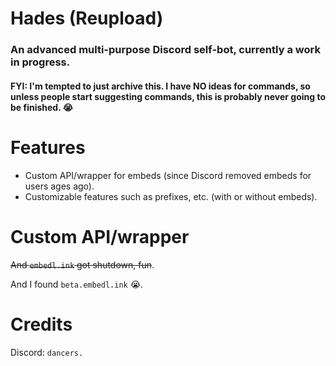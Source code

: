 # Hades (Reupload)
### An advanced multi-purpose Discord self-bot, currently a work in progress.
#### FYI: I'm tempted to just archive this. I have NO ideas for commands, so unless people start suggesting commands, this is probably never going to be finished. :sob:

# Features
- Custom API/wrapper for embeds (since Discord removed embeds for users ages ago).
- Customizable features such as prefixes, etc. (with or without embeds).

# Custom API/wrapper

~~And `embedl.ink` got shutdown, fun~~.

And I found `beta.embedl.ink` :sob:.

# Credits

Discord: `dancers.`
